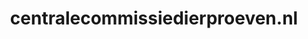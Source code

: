 ---
layout: post
title: "centralecommissiedierproeven.nl"
internal_url: "/dutchgov/centralecommissiedierproeven.nl.html"
subdomains_count: 9
all_subdomains_count: 23
urls_count: 4
ssl_rank: 100
http_rank: 70
url_link: /data/centralecommissiedierproeven.nl/urls.txt
all_subdomains_link: /data/centralecommissiedierproeven.nl/all_subdomains.txt
subdomains_link: /data/centralecommissiedierproeven.nl/subdomains.txt
categories: dutchgov
---